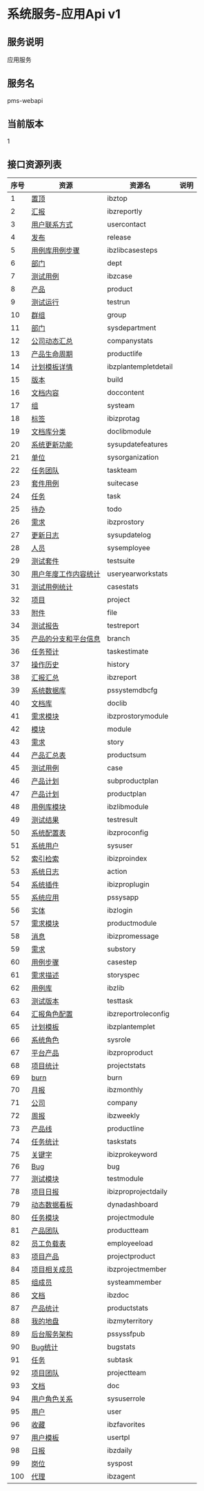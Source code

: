 
# 系统服务-应用Api v1
## 服务说明
应用服务

## 服务名
pms-webapi

## 当前版本
1

## 接口资源列表
| 序号 | 资源 | 资源名 | 说明 |
| ---- | ---- | ---- | ---- |
| 1 | [置顶](1/IbzTop) | ibztop |  |
| 2 | [汇报](1/IbzReportly) | ibzreportly |  |
| 3 | [用户联系方式](1/UserContact) | usercontact |  |
| 4 | [发布](1/Release) | release |  |
| 5 | [用例库用例步骤](1/IbzLibCaseSteps) | ibzlibcasesteps |  |
| 6 | [部门](1/Dept) | dept |  |
| 7 | [测试用例](1/IbzCase) | ibzcase |  |
| 8 | [产品](1/Product) | product |  |
| 9 | [测试运行](1/TestRun) | testrun |  |
| 10 | [群组](1/Group) | group |  |
| 11 | [部门](1/SysDepartment) | sysdepartment |  |
| 12 | [公司动态汇总](1/CompanyStats) | companystats |  |
| 13 | [产品生命周期](1/ProductLife) | productlife |  |
| 14 | [计划模板详情](1/IbzPlanTempletDetail) | ibzplantempletdetail |  |
| 15 | [版本](1/Build) | build |  |
| 16 | [文档内容](1/DocContent) | doccontent |  |
| 17 | [组](1/SysTeam) | systeam |  |
| 18 | [标签](1/IBIZProTag) | ibizprotag |  |
| 19 | [文档库分类](1/DocLibModule) | doclibmodule |  |
| 20 | [系统更新功能](1/SysUpdateFeatures) | sysupdatefeatures |  |
| 21 | [单位](1/SysOrganization) | sysorganization |  |
| 22 | [任务团队](1/TaskTeam) | taskteam |  |
| 23 | [套件用例](1/SuiteCase) | suitecase |  |
| 24 | [任务](1/Task) | task |  |
| 25 | [待办](1/Todo) | todo |  |
| 26 | [需求](1/IBZProStory) | ibzprostory |  |
| 27 | [更新日志](1/SysUpdateLog) | sysupdatelog |  |
| 28 | [人员](1/SysEmployee) | sysemployee |  |
| 29 | [测试套件](1/TestSuite) | testsuite |  |
| 30 | [用户年度工作内容统计](1/UserYearWorkStats) | useryearworkstats |  |
| 31 | [测试用例统计](1/CaseStats) | casestats |  |
| 32 | [项目](1/Project) | project |  |
| 33 | [附件](1/File) | file |  |
| 34 | [测试报告](1/TestReport) | testreport |  |
| 35 | [产品的分支和平台信息](1/Branch) | branch |  |
| 36 | [任务预计](1/TaskEstimate) | taskestimate |  |
| 37 | [操作历史](1/History) | history |  |
| 38 | [汇报汇总](1/IbzReport) | ibzreport |  |
| 39 | [系统数据库](1/PSSystemDBCfg) | pssystemdbcfg |  |
| 40 | [文档库](1/DocLib) | doclib |  |
| 41 | [需求模块](1/IBZProStoryModule) | ibzprostorymodule |  |
| 42 | [模块](1/Module) | module |  |
| 43 | [需求](1/Story) | story |  |
| 44 | [产品汇总表](1/ProductSum) | productsum |  |
| 45 | [测试用例](1/Case) | case |  |
| 46 | [产品计划](1/SubProductPlan) | subproductplan |  |
| 47 | [产品计划](1/ProductPlan) | productplan |  |
| 48 | [用例库模块](1/IbzLibModule) | ibzlibmodule |  |
| 49 | [测试结果](1/TestResult) | testresult |  |
| 50 | [系统配置表](1/IbzproConfig) | ibzproconfig |  |
| 51 | [系统用户](1/SysUser) | sysuser |  |
| 52 | [索引检索](1/IbizproIndex) | ibizproindex |  |
| 53 | [系统日志](1/Action) | action |  |
| 54 | [系统插件](1/IBIZProPlugin) | ibizproplugin |  |
| 55 | [系统应用](1/PSSysApp) | pssysapp |  |
| 56 | [实体](1/IbzLogin) | ibzlogin |  |
| 57 | [需求模块](1/ProductModule) | productmodule |  |
| 58 | [消息](1/IBIZProMessage) | ibizpromessage |  |
| 59 | [需求](1/SubStory) | substory |  |
| 60 | [用例步骤](1/CaseStep) | casestep |  |
| 61 | [需求描述](1/StorySpec) | storyspec |  |
| 62 | [用例库](1/IbzLib) | ibzlib |  |
| 63 | [测试版本](1/TestTask) | testtask |  |
| 64 | [汇报角色配置](1/IbzReportRoleConfig) | ibzreportroleconfig |  |
| 65 | [计划模板](1/IbzPlanTemplet) | ibzplantemplet |  |
| 66 | [系统角色](1/SysRole) | sysrole |  |
| 67 | [平台产品](1/IBZProProduct) | ibzproproduct |  |
| 68 | [项目统计](1/ProjectStats) | projectstats |  |
| 69 | [burn](1/Burn) | burn |  |
| 70 | [月报](1/IbzMonthly) | ibzmonthly |  |
| 71 | [公司](1/Company) | company |  |
| 72 | [周报](1/IbzWeekly) | ibzweekly |  |
| 73 | [产品线](1/ProductLine) | productline |  |
| 74 | [任务统计](1/TaskStats) | taskstats |  |
| 75 | [关键字](1/IBIZProKeyword) | ibizprokeyword |  |
| 76 | [Bug](1/Bug) | bug |  |
| 77 | [测试模块](1/TestModule) | testmodule |  |
| 78 | [项目日报](1/IbizproProjectDaily) | ibizproprojectdaily |  |
| 79 | [动态数据看板](1/DynaDashboard) | dynadashboard |  |
| 80 | [任务模块](1/ProjectModule) | projectmodule |  |
| 81 | [产品团队](1/PRODUCTTEAM) | productteam |  |
| 82 | [员工负载表](1/EmpLoyeeload) | employeeload |  |
| 83 | [项目产品](1/ProjectProduct) | projectproduct |  |
| 84 | [项目相关成员](1/IbzProjectMember) | ibzprojectmember |  |
| 85 | [组成员](1/SysTeamMember) | systeammember |  |
| 86 | [文档](1/IBzDoc) | ibzdoc |  |
| 87 | [产品统计](1/ProductStats) | productstats |  |
| 88 | [我的地盘](1/IbzMyTerritory) | ibzmyterritory |  |
| 89 | [后台服务架构](1/PSSysSFPub) | pssyssfpub |  |
| 90 | [Bug统计](1/BugStats) | bugstats |  |
| 91 | [任务](1/SubTask) | subtask |  |
| 92 | [项目团队](1/ProjectTeam) | projectteam |  |
| 93 | [文档](1/Doc) | doc |  |
| 94 | [用户角色关系](1/SysUserRole) | sysuserrole |  |
| 95 | [用户](1/User) | user |  |
| 96 | [收藏](1/IbzFavorites) | ibzfavorites |  |
| 97 | [用户模板](1/UserTpl) | usertpl |  |
| 98 | [日报](1/IbzDaily) | ibzdaily |  |
| 99 | [岗位](1/SysPost) | syspost |  |
| 100 | [代理](1/IbzAgent) | ibzagent |  |

